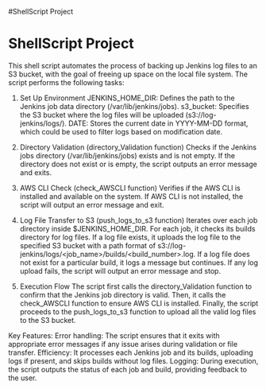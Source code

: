 #ShellScript Project
# ShellScript Project

This shell script automates the process of backing up Jenkins log files to an S3 bucket, with the goal of freeing up space on the local file system. The script performs the following tasks:

1. Set Up Environment
JENKINS_HOME_DIR: Defines the path to the Jenkins job data directory (/var/lib/jenkins/jobs).
s3_bucket: Specifies the S3 bucket where the log files will be uploaded (s3://log-jenkins/logs/).
DATE: Stores the current date in YYYY-MM-DD format, which could be used to filter logs based on modification date.

2. Directory Validation (directory_Validation function)
Checks if the Jenkins jobs directory (/var/lib/jenkins/jobs) exists and is not empty.
If the directory does not exist or is empty, the script outputs an error message and exits.

3. AWS CLI Check (check_AWSCLI function)
Verifies if the AWS CLI is installed and available on the system.
If AWS CLI is not installed, the script will output an error message and exit.

4. Log File Transfer to S3 (push_logs_to_s3 function)
Iterates over each job directory inside $JENKINS_HOME_DIR.
For each job, it checks its builds directory for log files.
If a log file exists, it uploads the log file to the specified S3 bucket with a path format of s3://log-jenkins/logs/<job_name>/builds/<build_number>.log.
If a log file does not exist for a particular build, it logs a message but continues.
If any log upload fails, the script will output an error message and stop.

5. Execution Flow
The script first calls the directory_Validation function to confirm that the Jenkins job directory is valid.
Then, it calls the check_AWSCLI function to ensure AWS CLI is installed.
Finally, the script proceeds to the push_logs_to_s3 function to upload all the valid log files to the S3 bucket.

Key Features:
Error handling: The script ensures that it exits with appropriate error messages if any issue arises during validation or file transfer.
Efficiency: It processes each Jenkins job and its builds, uploading logs if present, and skips builds without log files.
Logging: During execution, the script outputs the status of each job and build, providing feedback to the user.
